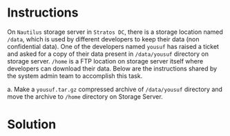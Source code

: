 # Instructions

On `Nautilus` storage server in `Stratos DC`, there is a storage location named `/data`, which is used by different developers to keep their data (non confidential data). One of the developers named `yousuf` has raised a ticket and asked for a copy of their data present in `/data/yousuf` directory on storage server. `/home` is a FTP location on storage server itself where developers can download their data. Below are the instructions shared by the system admin team to accomplish this task.

a. Make a `yousuf.tar.gz` compressed archive of `/data/yousuf` directory and move the archive to `/home` directory on Storage Server.

# Solution
